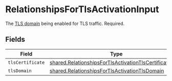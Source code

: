 # RelationshipsForTlsActivationInput

The [TLS domain](/reference/api/tls/custom-certs/domains/) being enabled for TLS traffic. Required.


## Fields

| Field                                                                                                                              | Type                                                                                                                               | Required                                                                                                                           | Description                                                                                                                        |
| ---------------------------------------------------------------------------------------------------------------------------------- | ---------------------------------------------------------------------------------------------------------------------------------- | ---------------------------------------------------------------------------------------------------------------------------------- | ---------------------------------------------------------------------------------------------------------------------------------- |
| `tlsCertificate`                                                                                                                   | [shared.RelationshipsForTlsActivationTlsCertificateInput](../../models/shared/relationshipsfortlsactivationtlscertificateinput.md) | :heavy_minus_sign:                                                                                                                 | N/A                                                                                                                                |
| `tlsDomain`                                                                                                                        | [shared.RelationshipsForTlsActivationTlsDomain](../../models/shared/relationshipsfortlsactivationtlsdomain.md)                     | :heavy_minus_sign:                                                                                                                 | N/A                                                                                                                                |